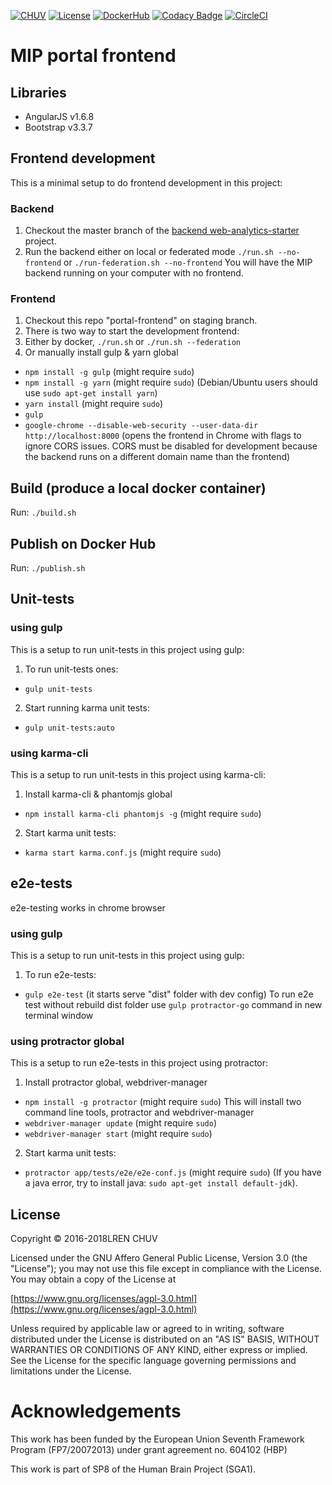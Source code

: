 [![CHUV](https://img.shields.io/badge/CHUV-LREN-AF4C64.svg)](https://www.unil.ch/lren/en/home.html) [![License](https://img.shields.io/badge/license-AGPL--3.0-blue.svg)](https://www.gnu.org/licenses/agpl-3.0.html) [![DockerHub](https://img.shields.io/badge/docker-hbpmip%2Fportal--frontend-008bb8.svg)](https://hub.docker.com/r/hbpmip/portal-frontend/) [![Codacy Badge](https://api.codacy.com/project/badge/Grade/9143f566eca64ffbb06258c61fb64ea0)](https://www.codacy.com/app/hbp-mip/portal-frontend?utm_source=github.com&utm_medium=referral&utm_content=LREN-CHUV/portal-frontend&utm_campaign=Badge_Grade) [![CircleCI](https://circleci.com/gh/LREN-CHUV/portal-frontend/tree/master.svg?style=svg)](https://circleci.com/gh/LREN-CHUV/portal-frontend/tree/master)

# MIP portal frontend

## Libraries

* AngularJS v1.6.8
* Bootstrap v3.3.7

## Frontend development

This is a minimal setup to do frontend development in this project:

### Backend
1. Checkout the master branch of the [backend web-analytics-starter](https://github.com/LREN-CHUV/web-analytics-starter) project. 
2. Run the backend either on local or federated mode `./run.sh --no-frontend` or `./run-federation.sh --no-frontend` You will have the MIP backend running on your computer with no frontend.

### Frontend
1. Checkout this repo "portal-frontend" on staging branch.
2. There is two way to start the development frontend:
3. Either by docker, `./run.sh` or `./run.sh --federation`
4. Or manually install gulp & yarn global
  * `npm install -g gulp` (might require `sudo`)
  * `npm install -g yarn` (might require `sudo`)  (Debian/Ubuntu users should use `sudo apt-get install yarn`)
  * `yarn install` (might require `sudo`)
  * `gulp`
  * `google-chrome --disable-web-security --user-data-dir http://localhost:8000` (opens the frontend in Chrome with flags to ignore CORS issues. CORS must be disabled for development because the backend runs on a different domain name than the frontend)

## Build (produce a local docker container)

Run: `./build.sh`

## Publish on Docker Hub

Run: `./publish.sh`


## Unit-tests
### using gulp
This is a setup to run unit-tests in this project using gulp:
1. To run unit-tests ones:
  * `gulp unit-tests`
2. Start running karma unit tests:
  * `gulp unit-tests:auto`

### using karma-cli
This is a setup to run unit-tests in this project using karma-cli:
1. Install karma-cli & phantomjs global
  * `npm install karma-cli phantomjs -g` (might require `sudo`)
2. Start karma unit tests:
  * `karma start karma.conf.js` (might require `sudo`)


## e2e-tests
e2e-testing works in chrome browser
### using gulp
This is a setup to run unit-tests in this project using gulp:
1. To run e2e-tests:
  * `gulp e2e-test` (it starts serve "dist" folder with dev config)
  To run e2e test without rebuild dist folder use `gulp protractor-go` command in new terminal window


### using protractor global
This is a setup to run e2e-tests in this project using protractor:
1. Install protractor global, webdriver-manager
  * `npm install -g protractor` (might require `sudo`) This will install two command line tools, protractor and webdriver-manager
  * `webdriver-manager update` (might require `sudo`)
  * `webdriver-manager start` (might require `sudo`)
2. Start karma unit tests:
  * `protractor app/tests/e2e/e2e-conf.js` (might require `sudo`)
(If you have a java error, try to install java: `sudo apt-get install default-jdk`).



## License

Copyright © 2016-2018LREN CHUV

Licensed under the GNU Affero General Public License, Version 3.0 (the "License");
you may not use this file except in compliance with the License.
You may obtain a copy of the License at

[https://www.gnu.org/licenses/agpl-3.0.html](https://www.gnu.org/licenses/agpl-3.0.html)

Unless required by applicable law or agreed to in writing, software
distributed under the License is distributed on an "AS IS" BASIS,
WITHOUT WARRANTIES OR CONDITIONS OF ANY KIND, either express or implied.
See the License for the specific language governing permissions and
limitations under the License.

# Acknowledgements

This work has been funded by the European Union Seventh Framework Program (FP7/2007­2013) under grant agreement no. 604102 (HBP)

This work is part of SP8 of the Human Brain Project (SGA1).
